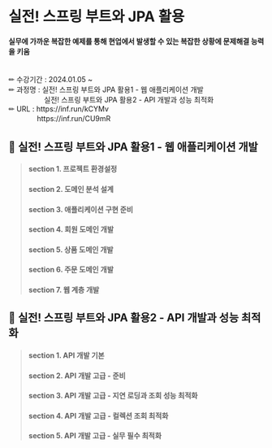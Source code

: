 # 실전! 스프링 부트와 JPA 활용
#### 실무에 가까운 복잡한 예제를 통해 현업에서 발생할 수 있는 복잡한 상황에 문제해결 능력을 키움

<br />
✏ 수강기간 : 2024.01.05 ~ <br />
✏ 과정명 : 실전! 스프링 부트와 JPA 활용1 - 웹 애플리케이션 개발 <br />
　　　　　실전! 스프링 부트와 JPA 활용2 - API 개발과 성능 최적화 <br />
✏ URL : https://inf.run/kCYMv <br />
　　　　https://inf.run/CU9mR
<br />

## 📕 실전! 스프링 부트와 JPA 활용1 - 웹 애플리케이션 개발 <br />
> #### section 1. 프로젝트 환경설정 <br />
> #### section 2. 도메인 분석 설계
> #### section 3. 애플리케이션 구현 준비
> #### section 4. 회원 도메인 개발
> #### section 5. 상품 도메인 개발
> #### section 6. 주문 도메인 개발
> #### section 7. 웹 계층 개발

## 📒 실전! 스프링 부트와 JPA 활용2 - API 개발과 성능 최적화 <br />
> #### section 1. API 개발 기본
> #### section 2. API 개발 고급 - 준비
> #### section 3. API 개발 고급 - 지연 로딩과 조회 성능 최적화
> #### section 4. API 개발 고급 - 컬렉션 조회 최적화
> #### section 5. API 개발 고급 - 실무 필수 최적화
